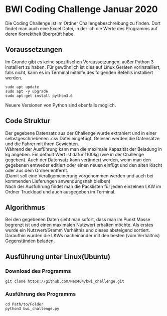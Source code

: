 # BWI Coding Challenge Januar 2020
Die Coding Challenge ist im Ordner Challengebeschreibung zu finden. Dort findet man auch eine Excel Datei, in der ich die Werte des Programms auf deren Korrektheit überprüft habe.

## Voraussetzungen
Im Grunde gibt es keine spezifischen Voraussetzungen, außer Python 3 installiert zu haben. Für gewöhnlich ist dies auf Linux Geräten vorinstalliert, falls nicht, kann es im Terminal mithilfe des folgenden Befehls installiert werden.
```
sudo apt update
sudo apt -y upgrade
sudo apt-get install python3.6
``` 
Neuere Versionen von Python sind ebenfalls möglich.

## Code Struktur
Der gegebene Datensatz aus der Challenge wurde extrahiert und in einer selbstgeschriebenen .csv Datei eingefügt. Gelesen werden die Datensätze und die Fahrer mit ihren Gewichten.   
Während der Ausführung kann man die maximale Kapazität der Beladung in kg angeben. Ein default Wert ist dafür 1100kg (wie in der Challenge gegeben). Auch der Datensatz kann verändert werden, wenn man den gegebenen entweder editiert oder einen neuen einfügt und den alten löscht oder aus dem Ordner entfernt.   
(Damit soll eine Verallgemeinerung vorgenommen werden und auch bei kommenden Lieferungen anwendungsnah bleiben)   
Nach der Ausführung findet man die Packlisten für jeden einzelnen LKW im Ordner Truckload und auch ausgegeben im Terminal.

## Algorithmus
Bei den gegebenen Daten sieht man sofort, dass man im Punkt Masse begrenzt ist und einen maximalen Nutzwert erhalten möchte. Als erstes wurde ein Nutzwert/Gramm Verhältnis und dieses absteigend sortiert. Daraufhin wurden die LKWs nacheinander mit den besten (vom Verhältnis) Gegenständen beladen. 

## Ausführung unter Linux(Ubuntu)
### Download des Programms
```
git clone https://github.com/Nex404/bwi_challenge.git
```
### Ausführung des Programms
```
cd Path/to/Folder
python3 bwi_challenge.py
```